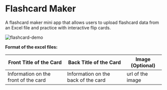# Flashcard Maker

A flashcard maker mini app that allows users to upload flashcard data from an Excel file and practice with interactive flip cards.

![flashcard-demo](https://github.com/emel-kayaci/flashcard-maker/assets/43893190/7218cb92-d14c-4e90-87b4-7fc4e72d2687)

**Format of the excel files:**

| Front Title of the Card | Back Title of the Card | Image (Optional) |
|----------|----------|----------|
| Information on the front of the card | Information on the back of the card | url of the image |


